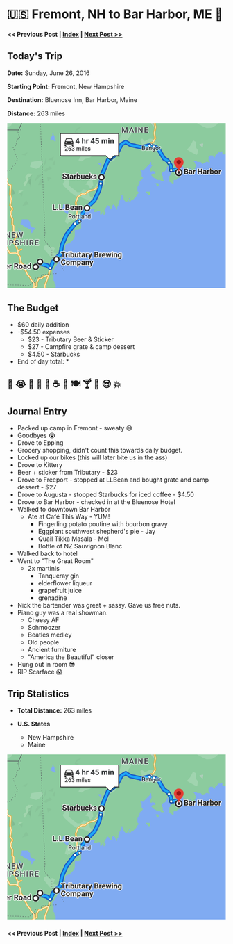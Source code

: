 # 🇺🇸 Fremont, NH to Bar Harbor, ME 🦞

####  << Previous Post | [Index](../README.md) | [Next Post >>](06-27.md)

## Today's Trip

**Date:** Sunday, June 26, 2016

**Starting Point:** Fremont, New Hampshire

**Destination:** Bluenose Inn, Bar Harbor, Maine

**Distance:** 263 miles

![map from fremont to bar harbor](maps/06-26.png "map")

## The Budget

* $60 daily addition
* -$54.50 expenses
  * $23 - Tributary Beer & Sticker
  * $27 - Campfire grate & camp dessert
  * $4.50 - Starbucks
* End of day total: *

## 🥵 😭 🚙 🛒 🍺 ☕ 🏨 🍽 🍸 🎹 😎 💥

## Journal Entry

* Packed up camp in Fremont - sweaty 😅
* Goodbyes 😭
* Drove to Epping
* Grocery shopping, didn't count this towards daily budget.
* Locked up our bikes (this will later bite us in the ass)
* Drove to Kittery
* Beer + sticker from Tributary - $23
* Drove to Freeport - stopped at LLBean and bought grate and camp dessert - $27
* Drove to Augusta - stopped Starbucks for iced coffee - $4.50
* Drove to Bar Harbor - checked in at the Bluenose Hotel
* Walked to downtown Bar Harbor
  * Ate at Café This Way - YUM!
    * Fingerling potato poutine with bourbon gravy
    * Eggplant southwest shepherd's pie - Jay
    * Quail Tikka Masala - Mel
    * Bottle of NZ Sauvignon Blanc
* Walked back to hotel
* Went to "The Great Room"
  * 2x martinis
    * Tanqueray gin
    * elderflower liqueur
    * grapefruit juice
    * grenadine
* Nick the bartender was great + sassy. Gave us free nuts.
* Piano guy was a real showman.
  * Cheesy AF
  * Schmoozer
  * Beatles medley
  * Old people
  * Ancient furniture
  * "America the Beautiful" closer
* Hung out in room 😎
* RIP Scarface 😱

## Trip Statistics

* **Total Distance:** 263 miles

* **U.S. States**
  * New Hampshire
  * Maine

![total trip from fremont to bar harbor](maps/totals/06-26-total.png "total trip map")

####  << Previous Post | [Index](../README.md) | [Next Post >>](06-27.md)
